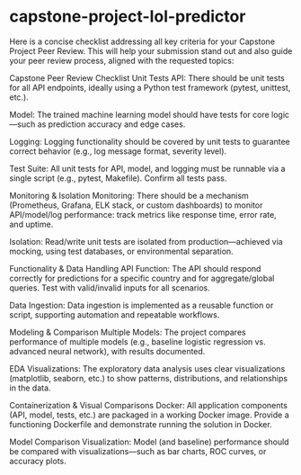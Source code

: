 # capstone-project-lol-predictor
Here is a concise checklist addressing all key criteria for your Capstone Project Peer Review. This will help your submission stand out and also guide your peer review process, aligned with the requested topics:

Capstone Peer Review Checklist
Unit Tests
API: There should be unit tests for all API endpoints, ideally using a Python test framework (pytest, unittest, etc.).

Model: The trained machine learning model should have tests for core logic—such as prediction accuracy and edge cases.

Logging: Logging functionality should be covered by unit tests to guarantee correct behavior (e.g., log message format, severity level).

Test Suite: All unit tests for API, model, and logging must be runnable via a single script (e.g., pytest, Makefile). Confirm all tests pass.

Monitoring & Isolation
Monitoring: There should be a mechanism (Prometheus, Grafana, ELK stack, or custom dashboards) to monitor API/model/log performance: track metrics like response time, error rate, and uptime.

Isolation: Read/write unit tests are isolated from production—achieved via mocking, using test databases, or environmental separation.

Functionality & Data Handling
API Function: The API should respond correctly for predictions for a specific country and for aggregate/global queries. Test with valid/invalid inputs for all scenarios.

Data Ingestion: Data ingestion is implemented as a reusable function or script, supporting automation and repeatable workflows.

Modeling & Comparison
Multiple Models: The project compares performance of multiple models (e.g., baseline logistic regression vs. advanced neural network), with results documented.

EDA Visualizations: The exploratory data analysis uses clear visualizations (matplotlib, seaborn, etc.) to show patterns, distributions, and relationships in the data.

Containerization & Visual Comparisons
Docker: All application components (API, model, tests, etc.) are packaged in a working Docker image. Provide a functioning Dockerfile and demonstrate running the solution in Docker.

Model Comparison Visualization: Model (and baseline) performance should be compared with visualizations—such as bar charts, ROC curves, or accuracy plots.
